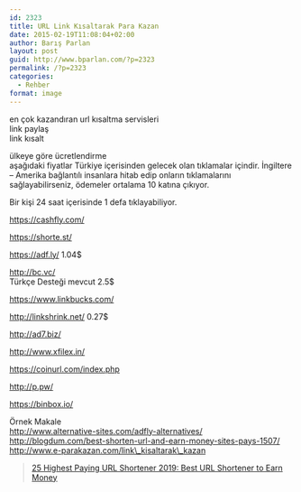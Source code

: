 ```yaml
---
id: 2323
title: URL Link Kısaltarak Para Kazan
date: 2015-02-19T11:08:04+02:00
author: Barış Parlan
layout: post
guid: http://www.bparlan.com/?p=2323
permalink: /?p=2323
categories:
  - Rehber
format: image
---
```

<div class="ttr_start">
</div>

en çok kazandıran url kısaltma servisleri  
link paylaş  
link kısalt

ülkeye göre ücretlendirme  
aşağıdaki fiyatlar Türkiye içerisinden gelecek olan tıklamalar içindir. İngiltere &#8211; Amerika bağlantılı insanlara hitab edip onların tıklamalarını sağlayabilirseniz, ödemeler ortalama 10 katına çıkıyor.

Bir kişi 24 saat içerisinde 1 defa tıklayabiliyor.

https://cashfly.com/

https://shorte.st/

https://adf.ly/ 1.04$

http://bc.vc/  
Türkçe Desteği mevcut 2.5$

https://www.linkbucks.com/

http://linkshrink.net/ 0.27$

http://ad7.biz/

http://www.xfilex.in/

https://coinurl.com/index.php

http://p.pw/

https://binbox.io/

Örnek Makale  
http://www.alternative-sites.com/adfly-alternatives/  
http://blogdum.com/best-shorten-url-and-earn-money-sites-pays-1507/  
http://www.e-parakazan.com/link\_kisaltarak\_kazan

<blockquote class="wp-embedded-content" data-secret="UqJivS043R">
  <p>
    <a href="https://makemoneywithurl.com/2014/10/best-paying-url-shortener-or-highest-html">25 Highest Paying URL Shortener 2019: Best URL Shortener to Earn Money</a>
  </p>
</blockquote>



<div class="ttr_end">
</div>